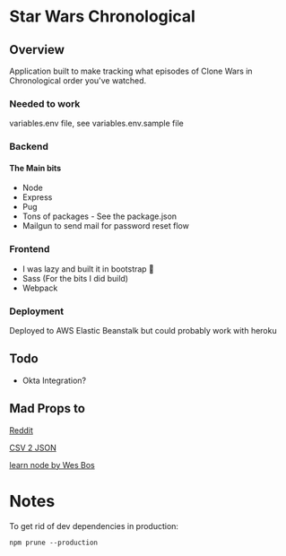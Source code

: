 # Star Wars Chronological

## Overview
Application built to make tracking what episodes of Clone Wars in Chronological order you've watched.

### Needed to work
variables.env file, see variables.env.sample file

### Backend
#### The Main bits
* Node
* Express
* Pug
* Tons of packages - See the package.json
* Mailgun to send mail for password reset flow

### Frontend
* I was lazy and built it in bootstrap 💩
* Sass (For the bits I did build)
* Webpack

### Deployment
Deployed to AWS Elastic Beanstalk but could probably work with heroku

## Todo 
* Okta Integration?

## Mad Props to

[Reddit](https://www.reddit.com/r/StarWars/comments/31ij0p/the_clone_wars_in_chronological_order_w_links_to/)

[CSV 2 JSON](http://www.csvjson.com/csv2json)

[learn node by Wes Bos](http://learnnode.com)

# Notes
To get rid of dev dependencies in production:
```
npm prune --production
```